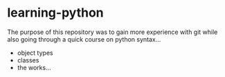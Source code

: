 # learning-python

The purpose of this repository was to gain more experience with git while also going through a quick course on python syntax...

* object types
* classes
* the works...
